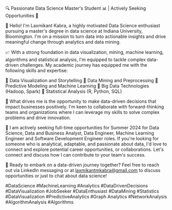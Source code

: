 🔍 Passionate Data Science Master's Student 📊 | Actively Seeking Opportunities 🚀

👋 Hello! I'm Laxmikant Kabra, a highly motivated Data Science enthusiast pursuing a master's degree in data science at Indiana University, Bloomington. I'm on a mission to turn data into actionable insights and drive meaningful change through analytics and data mining.

📈 With a strong foundation in data visualization, mining, machine learning, algorithms and statistical analysis, I'm equipped to tackle complex data-driven challenges. My academic journey has equipped me with the following skills and expertise:

🔹 Data Visualization and Storytelling
🔹 Data Mining and Preprocessing
🔹 Predictive Modeling and Machine Learning
🔹 Big Data Technologies (Hadoop, Spark)
🔹 Statistical Analysis (R, Python, SQL)

🌟 What drives me is the opportunity to make data-driven decisions that impact businesses positively. I'm keen to collaborate with forward-thinking teams and organizations where I can leverage my skills to solve complex problems and drive innovation.

💼 I am actively seeking full-time opportunities for Summer 2024 for Data Science, Data and Business Analyst, Data Engineer, Machine Learning Engineer and Software Development Engineer roles. If you're looking for someone who is analytical, adaptable, and passionate about data, I'd love to connect and explore potential career opportunities, or collaborations. Let's connect and discuss how I can contribute to your team's success.

🚀 Ready to embark on a data-driven journey together? Feel free to reach out via LinkedIn messaging or at laxmikantmkabra@gmail.com to discuss opportunities or just to chat about data science!

#DataScience #MachineLearning #Analytics #DataDrivenDecisions #DataVisualization #JobSeeker #DataEnthusiast #DataMining #Statistics #DataVisualization #PredictiveAnalytics #Graph Analytics #NetworkAnalysis #AlgorithmAnalysis #Algorithms

<!---
laxmikantmkabra/laxmikantmkabra is a ✨ special ✨ repository because its `README.md` (this file) appears on your GitHub profile.
You can click the Preview link to take a look at your changes.
--->
